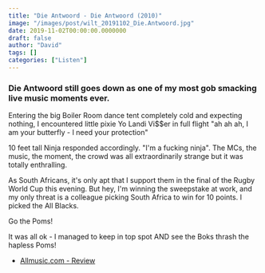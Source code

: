 ```yaml
---
title: "Die Antwoord - Die Antwoord (2010)"
image: "/images/post/wilt_20191102_Die.Antwoord.jpg"
date: 2019-11-02T00:00:00.0000000
draft: false
author: "David"
tags: []
categories: ["Listen"]
---
```

### Die Antwoord still goes down as one of my most gob smacking live music moments ever.

 Entering the big Boiler Room dance tent completely cold and expecting nothing, I encountered little pixie Yo Landi Vi$$er in full flight "ah ah ah, I am your butterfly - I need your protection" 

 10 feet tall Ninja responded accordingly. "I'm a fucking ninja". The MCs, the music, the moment, the crowd was all extraordinarily strange but it was totally enthralling. 

 As South Africans, it's only apt that I support them in the final of the Rugby World Cup this evening. But hey, I'm winning the sweepstake at work, and my only threat is a colleague picking South Africa to win for 10 points. I picked the All Blacks.

 Go the Poms! 

 It was all ok - I managed to keep in top spot AND see the Boks thrash the hapless Poms!

-  [Allmusic.com - Review](https://www.allmusic.com/album/o-mw0002048702)
